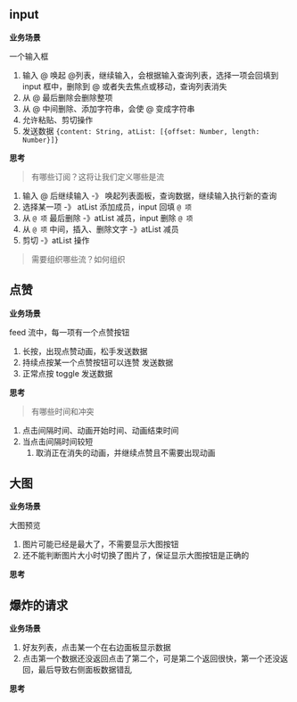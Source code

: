 ## input

**业务场景**

一个输入框

1.  输入 @ 唤起 @列表，继续输入，会根据输入查询列表，选择一项会回填到 input 框中，删除到 @ 或者失去焦点或移动，查询列表消失
2.  从 @ 最后删除会删除整项
3.  从 @ 中间删除、添加字符串，会使 @ 变成字符串
4.  允许粘贴、剪切操作
5.  发送数据 `{content: String, atList: [{offset: Number, length: Number}]}`

**思考**

> 有哪些订阅？这将让我们定义哪些是流

1.  输入 @ 后继续输入 -》 唤起列表面板，查询数据，继续输入执行新的查询
2.  选择某一项 -》 atList 添加成员，input 回填 `@ 项`
3.  从 `@ 项` 最后删除 -》atList 减员，input 删除 `@ 项`
4.  从 `@ 项` 中间，插入、删除文字 -》atList 减员
5.  剪切 -》atList 操作

> 需要组织哪些流？如何组织

## 点赞

**业务场景**

feed 流中，每一项有一个点赞按钮

1.  长按，出现点赞动画，松手发送数据
2.  持续点按某一个点赞按钮可以连赞 发送数据
3.  正常点按 toggle 发送数据

**思考**

> 有哪些时间和冲突

1.  点击间隔时间、动画开始时间、动画结束时间
2.  当点击间隔时间较短
    1.  取消正在消失的动画，并继续点赞且不需要出现动画

## 大图

**业务场景**

大图预览

1.  图片可能已经是最大了，不需要显示大图按钮
2.  还不能判断图片大小时切换了图片了，保证显示大图按钮是正确的

**思考**

## 爆炸的请求

**业务场景**

1.  好友列表，点击某一个在右边面板显示数据
2.  点击第一个数据还没返回点击了第二个，可是第二个返回很快，第一个还没返回，最后导致右侧面板数据错乱

**思考**
